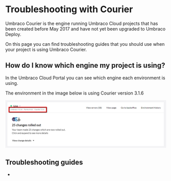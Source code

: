 # Troubleshooting with Courier

Umbraco Courier is the engine running Umbraco Cloud projects that has been created before May 2017 and have not yet been upgraded to Umbraco Deploy.

On this page you can find troubleshooting guides that you should use when your project is using Umbraco Courier.

## How do I know which engine my project is using?

In the Umbraco Cloud Portal you can see which engine each environment is using.

The environment in the image below is using Courier version 3.1.6

![Courier Version](images/version-courier.png)

## Troubleshooting guides

* 